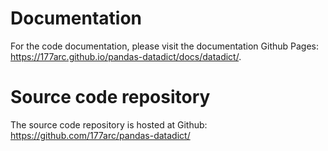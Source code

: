 # Documentation

For the code documentation, please visit the documentation Github Pages: https://177arc.github.io/pandas-datadict/docs/datadict/.

# Source code repository

The source code repository is hosted at Github: https://github.com/177arc/pandas-datadict/